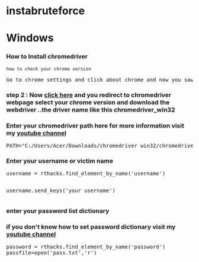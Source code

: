 # instabruteforce

<h1>Windows</h1>
<h3>How to Install chromedriver</h3>
<code>how to check your chrome version</code>
<pre>Go to chrome settings and click about chrome and now you saw your version</pre>
<h3>step 2 : Now <a href="https://chromedriver.chromium.org/downloads">click here</a> and you redirect to chromedriver webpage select your chrome version and download the webdriver ..the driver name like this chromedriver_win32</h3>
<h3>Enter your chromedriver path here for more information visit my <a href = "https://www.youtube.com/channel/UCpKJnmkqAYVqLbl3ZWhh4yA"> youtube channel </a></h3>
<pre>PATH="C:/Users/Acer/Downloads/chromedriver_win32/chromedriver.exe"</pre>
<h3>Enter your username or victim name</h3>
<pre>username = rthacks.find_element_by_name('username')

username.send_keys('your username')</pre>
<h3>enter your password list dictionary</h3>
<h3>if you don't know how to set password dictionary visit my <a href = "https://www.youtube.com/channel/UCpKJnmkqAYVqLbl3ZWhh4yA"> youtube channel </a></h3>
<pre>password = rthacks.find_element_by_name('password')
passfile=open('pass.txt','r')</pre>


